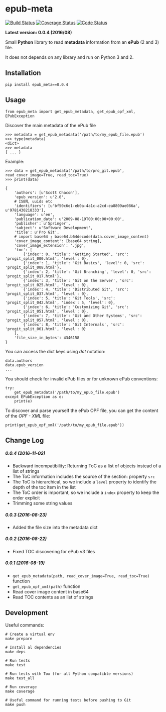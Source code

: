 # epub-meta


[![Build Status](https://travis-ci.org/paulocheque/epub-meta.png?branch=master)](https://travis-ci.org/paulocheque/epub-meta)
[![Coverage Status](https://coveralls.io/repos/github/paulocheque/epub-meta/badge.svg?ts=1)](https://coveralls.io/github/paulocheque/epub-meta)
[![Code Status](https://landscape.io/github/paulocheque/epub-meta/master/landscape.png)](https://landscape.io/github/paulocheque/epub-meta/)


**Latest version: 0.0.4 (2016/08)**

Small **Python** library to read **metadata** information from an **ePub** (2 and 3) file. 

It does not depends on any library and run on Python 3 and 2.

## Installation

    pip install epub_meta==0.0.4

## Usage

    from epub_meta import get_epub_metadata, get_epub_opf_xml, EPubException

Discover the main metadata of the ePub file

    >>> metadata = get_epub_metadata('/path/to/my_epub_file.epub')
    >>> type(metadata)
    <dict>
    >>> metadata
    { ... }

Example:

    >>> data = get_epub_metadata('/path/to/pro_git.epub', read_cover_image=True, read_toc=True)
    >>> print(data)

    {
        'authors': [u'Scott Chacon'],
        'epub_version': u'2.0',
        # ISBN, uuids etc
        'identifiers': [u'bf50c6e1-eb0a-4a1c-a2cd-ea8809ae086a', u'9781430218333'],
        'language': u'en',
        'publication_date': u'2009-08-19T00:00:00+00:00',
        'publisher': u'Springer',
        'subject': u'Software Development',
        'title': u'Pro Git',
        # import base64 ; base64.b64decode(data.cover_image_content)
        'cover_image_content': [base64 string],
        'cover_image_extension': '.jpg',
        'toc': [
            {'index': 0, 'title': 'Getting Started', 'src': 'progit_split_000.html', 'level': 0},
            {'index': 1, 'title': 'Git Basics', 'level': 0, 'src': 'progit_split_008.html'},
            {'index': 2, 'title': 'Git Branching', 'level': 0, 'src': 'progit_split_017.html'},
            {'index': 3, 'title': 'Git on the Server', 'src': 'progit_split_025.html', 'level': 0},
            {'index': 4, 'title': 'Distributed Git', 'src': 'progit_split_037.html', 'level': 0},
            {'index': 5, 'title': 'Git Tools', 'src': 'progit_split_042.html', 'index': 5, 'level': 0},
            {'index': 6, 'title': 'Customizing Git', 'src': 'progit_split_051.html', 'level': 0},
            {'index': 7, 'title': 'Git and Other Systems', 'src': 'progit_split_057.html', 'level': 0},
            {'index': 8, 'title': 'Git Internals', 'src': 'progit_split_061.html', 'level': 0}
        ],
        'file_size_in_bytes': 4346158
    }

You can access the dict keys using *dot* notation:

    data.authors
    data.epub_version
    ...

You should check for invalid ePub files or for unknown ePub conventions:

    try:
        get_epub_metadata('/path/to/my_epub_file.epub')    
    except EPubException as e:
        print(e)

To discover and parse yourself the ePub OPF file, you can get the content of the *OPF - XML* file:

    print(get_epub_opf_xml('/path/to/my_epub_file.epub'))


## Change Log

##### 0.0.4 (2016-11-02)

- Backward incompatibility: Returning ToC as a list of objects instead of a list of strings
- The ToC information includes the source of the section: property `src`
- The ToC is hierarchical, so we include a `level` property to identify the depth of the toc item in the list
- The ToC order is important, so we include a `index` property to keep the order explicit
- Trimming some string values

##### 0.0.3 (2016-08-23)

- Added the file size into the metadata dict

##### 0.0.2 (2016-08-22)

- Fixed TOC discovering for ePub v3 files

##### 0.0.1 (2016-08-19)

- `get_epub_metadata(path, read_cover_image=True, read_toc=True)` function
- `get_epub_opf_xml(path)` function
- Read cover image content in base64
- Read TOC contents as an list of strings


## Development

Useful commands:

    # Create a virtual env
    make prepare

    # Install al dependencies
    make deps

    # Run tests
    make test

    # Run tests with Tox (for all Python compatible versions)
    make test_all

    # Run coverage
    make coverage

    # Useful command for running tests before pushing to Git
    make push
